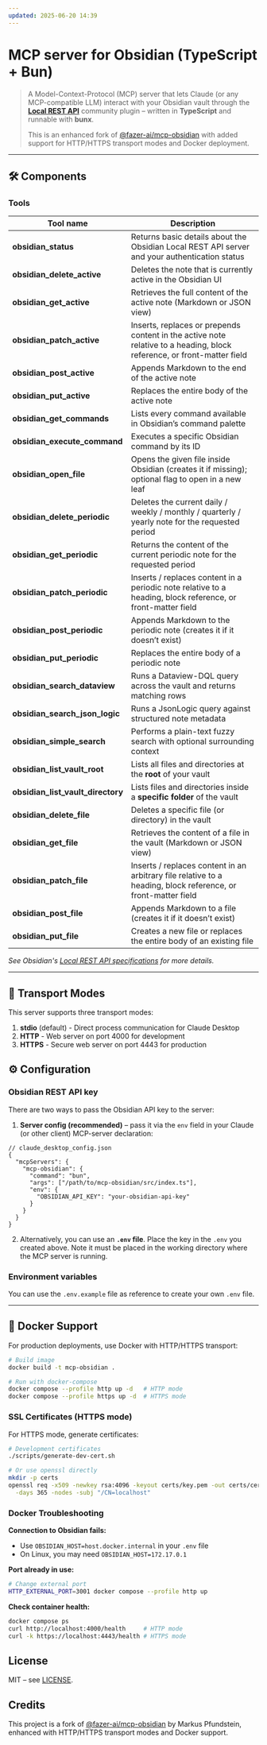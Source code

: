 ```yaml
---
updated: 2025-06-20 14:39
---
```

# MCP server for Obsidian (TypeScript + Bun)

> A Model-Context-Protocol (MCP) server that lets Claude (or any MCP-compatible LLM) interact with your Obsidian vault through the [**Local REST API**](https://github.com/coddingtonbear/obsidian-local-rest-api) community plugin – written in **TypeScript** and runnable with **bunx**.
>
> This is an enhanced fork of [@fazer-ai/mcp-obsidian](https://github.com/fazer-ai/mcp-obsidian) with added support for HTTP/HTTPS transport modes and Docker deployment.

---

## 🛠️ Components

### Tools

| Tool name | Description |
|-----------|-------------|
| **obsidian_status** | Returns basic details about the Obsidian Local REST API server and your authentication status |
| **obsidian_delete_active** | Deletes the note that is currently active in the Obsidian UI |
| **obsidian_get_active** | Retrieves the full content of the active note (Markdown or JSON view) |
| **obsidian_patch_active** | Inserts, replaces or prepends content in the active note relative to a heading, block reference, or front-matter field |
| **obsidian_post_active** | Appends Markdown to the end of the active note |
| **obsidian_put_active** | Replaces the entire body of the active note |
| **obsidian_get_commands** | Lists every command available in Obsidian’s command palette |
| **obsidian_execute_command** | Executes a specific Obsidian command by its ID |
| **obsidian_open_file** | Opens the given file inside Obsidian (creates it if missing); optional flag to open in a new leaf |
| **obsidian_delete_periodic** | Deletes the current daily / weekly / monthly / quarterly / yearly note for the requested period |
| **obsidian_get_periodic** | Returns the content of the current periodic note for the requested period |
| **obsidian_patch_periodic** | Inserts / replaces content in a periodic note relative to a heading, block reference, or front-matter field |
| **obsidian_post_periodic** | Appends Markdown to the periodic note (creates it if it doesn’t exist) |
| **obsidian_put_periodic** | Replaces the entire body of a periodic note |
| **obsidian_search_dataview** | Runs a Dataview-DQL query across the vault and returns matching rows |
| **obsidian_search_json_logic** | Runs a JsonLogic query against structured note metadata |
| **obsidian_simple_search** | Performs a plain-text fuzzy search with optional surrounding context |
| **obsidian_list_vault_root** | Lists all files and directories at the **root** of your vault |
| **obsidian_list_vault_directory** | Lists files and directories inside a **specific folder** of the vault |
| **obsidian_delete_file** | Deletes a specific file (or directory) in the vault |
| **obsidian_get_file** | Retrieves the content of a file in the vault (Markdown or JSON view) |
| **obsidian_patch_file** | Inserts / replaces content in an arbitrary file relative to a heading, block reference, or front-matter field |
| **obsidian_post_file** | Appends Markdown to a file (creates it if it doesn’t exist) |
| **obsidian_put_file** | Creates a new file or replaces the entire body of an existing file |

*See Obsidian's [Local REST API specifications](https://coddingtonbear.github.io/obsidian-local-rest-api) for more details.*

---

## 🚝 Transport Modes

This server supports three transport modes:

1. **stdio** (default) - Direct process communication for Claude Desktop
2. **HTTP** - Web server on port 4000 for development
3. **HTTPS** - Secure web server on port 4443 for production

## ⚙️ Configuration

### Obsidian REST API key

There are two ways to pass the Obsidian API key to the server:

1. **Server config (recommended)** – pass it via the `env` field in your Claude (or other client) MCP-server declaration:

```jsonc
// claude_desktop_config.json
{
  "mcpServers": {
    "mcp-obsidian": {
      "command": "bun",
      "args": ["/path/to/mcp-obsidian/src/index.ts"],
      "env": {
        "OBSIDIAN_API_KEY": "your-obsidian-api-key"
      }
    }
  }
}
```

2. Alternatively, you can use an **`.env` file**. Place the key in the `.env` you created above. Note it must be placed in the working directory where the MCP server is running.


### Environment variables

You can use the `.env.example` file as reference to create your own `.env` file.

---

## 🐳 Docker Support

For production deployments, use Docker with HTTP/HTTPS transport:

```bash
# Build image
docker build -t mcp-obsidian .

# Run with docker-compose
docker compose --profile http up -d   # HTTP mode
docker compose --profile https up -d  # HTTPS mode
```

### SSL Certificates (HTTPS mode)

For HTTPS mode, generate certificates:
```bash
# Development certificates
./scripts/generate-dev-cert.sh

# Or use openssl directly
mkdir -p certs
openssl req -x509 -newkey rsa:4096 -keyout certs/key.pem -out certs/cert.pem \
  -days 365 -nodes -subj "/CN=localhost"
```

### Docker Troubleshooting

**Connection to Obsidian fails:**
- Use `OBSIDIAN_HOST=host.docker.internal` in your `.env` file
- On Linux, you may need `OBSIDIAN_HOST=172.17.0.1`

**Port already in use:**
```bash
# Change external port
HTTP_EXTERNAL_PORT=3001 docker compose --profile http up
```

**Check container health:**
```bash
docker compose ps
curl http://localhost:4000/health     # HTTP mode
curl -k https://localhost:4443/health # HTTPS mode
```

## License

MIT – see [LICENSE](LICENSE).

## Credits

This project is a fork of [@fazer-ai/mcp-obsidian](https://github.com/fazer-ai/mcp-obsidian) by Markus Pfundstein, enhanced with HTTP/HTTPS transport modes and Docker support.

